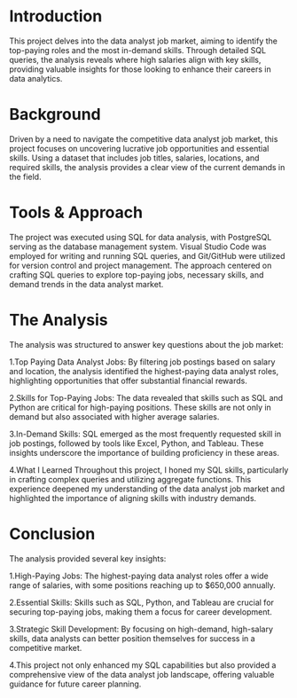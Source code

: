 # Introduction
This project delves into the data analyst job market, aiming to identify the top-paying roles and the most in-demand skills. Through detailed SQL queries, the analysis reveals where high salaries align with key skills, providing valuable insights for those looking to enhance their careers in data analytics.

# Background
Driven by a need to navigate the competitive data analyst job market, this project focuses on uncovering lucrative job opportunities and essential skills. Using a dataset that includes job titles, salaries, locations, and required skills, the analysis provides a clear view of the current demands in the field.

# Tools & Approach
The project was executed using SQL for data analysis, with PostgreSQL serving as the database management system. Visual Studio Code was employed for writing and running SQL queries, and Git/GitHub were utilized for version control and project management. The approach centered on crafting SQL queries to explore top-paying jobs, necessary skills, and demand trends in the data analyst market.

# The Analysis
The analysis was structured to answer key questions about the job market:

1.Top Paying Data Analyst Jobs: By filtering job postings based on salary and location, the analysis identified the highest-paying data analyst roles, highlighting opportunities that offer substantial financial rewards.

2.Skills for Top-Paying Jobs: The data revealed that skills such as SQL and Python are critical for high-paying positions. These skills are not only in demand but also associated with higher average salaries.

3.In-Demand Skills: SQL emerged as the most frequently requested skill in job postings, followed by tools like Excel, Python, and Tableau. These insights underscore the importance of building proficiency in these areas.

4.What I Learned
Throughout this project, I honed my SQL skills, particularly in crafting complex queries and utilizing aggregate functions. This experience deepened my understanding of the data analyst job market and highlighted the importance of aligning skills with industry demands.

# Conclusion
The analysis provided several key insights:

1.High-Paying Jobs: The highest-paying data analyst roles offer a wide range of salaries, with some positions reaching up to $650,000 annually.

2.Essential Skills: Skills such as SQL, Python, and Tableau are crucial for securing top-paying jobs, making them a focus for career development.

3.Strategic Skill Development: By focusing on high-demand, high-salary skills, data analysts can better position themselves for success in a competitive market.

4.This project not only enhanced my SQL capabilities but also provided a comprehensive view of the data analyst job landscape, offering valuable guidance for future career planning.

